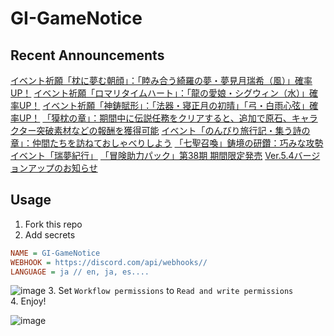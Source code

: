 # GI-GameNotice

## Recent Announcements
[イベント祈願「枕に夢む朝顔」：「睦み合う綺羅の夢・夢見月瑞希（風）」確率UP！](log/20990.md)
[イベント祈願「ロマリタイムハート」：「龍の愛娘・シグウィン（水）」確率UP！](log/20991.md)
[イベント祈願「神鋳賦形」：「法器・寝正月の初晴」「弓・白雨心弦」確率UP！](log/20992.md)
[「獏枕の章」：期間中に伝説任務をクリアすると、追加で原石、キャラクター突破素材などの報酬を獲得可能](log/20993.md)
[イベント「のんびり旅行記・集う詩の章」：仲間たちを訪ねておしゃべりしよう](log/20996.md)
[「七聖召喚」鋳境の研鑽：巧みな攻勢](log/20745.md)
[イベント「瑞夢紀行」](log/20995.md)
[「冒険助力パック」第38期 期間限定発売](log/20994.md)
[Ver.5.4バージョンアップのお知らせ](log/21024.md)
<end>

## Usage
1. Fork this repo
2. Add secrets
```ini
NAME = GI-GameNotice
WEBHOOK = https://discord.com/api/webhooks//
LANGUAGE = ja // en, ja, es....
```
![image](https://github.com/c2t-r/GI-GameNotice/assets/80561604/63d8a4f2-9ec2-49d7-a637-44d728b2f945)
3. Set `Workflow permissions` to `Read and write permissions`  
4. Enjoy!

![image](https://github.com/c2t-r/GI-GameNotice/assets/80561604/24ec6182-cd99-4969-ab59-1d65c886077a)
